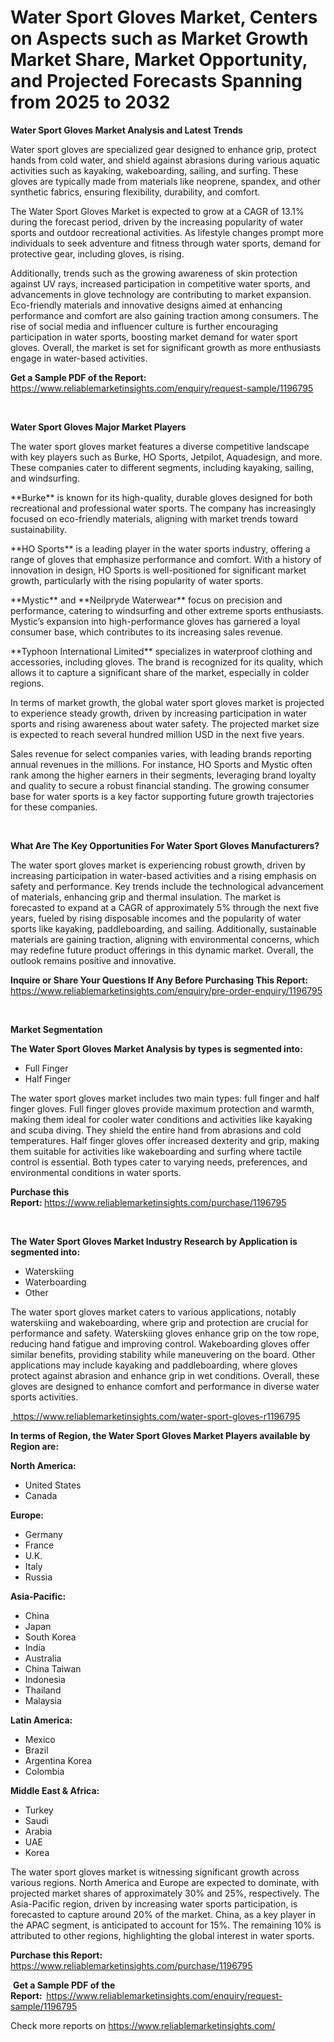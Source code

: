 <p><h1>Water Sport Gloves Market, Centers on Aspects such as Market Growth Market Share, Market Opportunity, and Projected Forecasts Spanning from 2025 to 2032</h1></p><p><strong>Water Sport Gloves Market Analysis and Latest Trends</strong></p>
<p><p>Water sport gloves are specialized gear designed to enhance grip, protect hands from cold water, and shield against abrasions during various aquatic activities such as kayaking, wakeboarding, sailing, and surfing. These gloves are typically made from materials like neoprene, spandex, and other synthetic fabrics, ensuring flexibility, durability, and comfort.</p><p>The Water Sport Gloves Market is expected to grow at a CAGR of 13.1% during the forecast period, driven by the increasing popularity of water sports and outdoor recreational activities. As lifestyle changes prompt more individuals to seek adventure and fitness through water sports, demand for protective gear, including gloves, is rising. </p><p>Additionally, trends such as the growing awareness of skin protection against UV rays, increased participation in competitive water sports, and advancements in glove technology are contributing to market expansion. Eco-friendly materials and innovative designs aimed at enhancing performance and comfort are also gaining traction among consumers. The rise of social media and influencer culture is further encouraging participation in water sports, boosting market demand for water sport gloves. Overall, the market is set for significant growth as more enthusiasts engage in water-based activities.</p></p>
<p><strong>Get a Sample PDF of the Report:&nbsp;</strong> <a href="https://www.reliablemarketinsights.com/enquiry/request-sample/1196795?utm_campaign=1558&utm_medium=2&utm_source=Github&utm_content=ia&utm_term=04042025&utm_id=water-sport-gloves">https://www.reliablemarketinsights.com/enquiry/request-sample/1196795</a></p>
<p>&nbsp;</p>
<p><strong>Water Sport Gloves Major Market Players</strong></p>
<p><p>The water sport gloves market features a diverse competitive landscape with key players such as Burke, HO Sports, Jetpilot, Aquadesign, and more. These companies cater to different segments, including kayaking, sailing, and windsurfing.</p><p>**Burke** is known for its high-quality, durable gloves designed for both recreational and professional water sports. The company has increasingly focused on eco-friendly materials, aligning with market trends toward sustainability.</p><p>**HO Sports** is a leading player in the water sports industry, offering a range of gloves that emphasize performance and comfort. With a history of innovation in design, HO Sports is well-positioned for significant market growth, particularly with the rising popularity of water sports.</p><p>**Mystic** and **Neilpryde Waterwear** focus on precision and performance, catering to windsurfing and other extreme sports enthusiasts. Mystic’s expansion into high-performance gloves has garnered a loyal consumer base, which contributes to its increasing sales revenue.</p><p>**Typhoon International Limited** specializes in waterproof clothing and accessories, including gloves. The brand is recognized for its quality, which allows it to capture a significant share of the market, especially in colder regions.</p><p>In terms of market growth, the global water sport gloves market is projected to experience steady growth, driven by increasing participation in water sports and rising awareness about water safety. The projected market size is expected to reach several hundred million USD in the next five years.</p><p>Sales revenue for select companies varies, with leading brands reporting annual revenues in the millions. For instance, HO Sports and Mystic often rank among the higher earners in their segments, leveraging brand loyalty and quality to secure a robust financial standing. The growing consumer base for water sports is a key factor supporting future growth trajectories for these companies.</p></p>
<p>&nbsp;</p>
<p><strong>What Are The Key Opportunities For Water Sport Gloves Manufacturers?</strong></p>
<p><p>The water sport gloves market is experiencing robust growth, driven by increasing participation in water-based activities and a rising emphasis on safety and performance. Key trends include the technological advancement of materials, enhancing grip and thermal insulation. The market is forecasted to expand at a CAGR of approximately 5% through the next five years, fueled by rising disposable incomes and the popularity of water sports like kayaking, paddleboarding, and sailing. Additionally, sustainable materials are gaining traction, aligning with environmental concerns, which may redefine future product offerings in this dynamic market. Overall, the outlook remains positive and innovative.</p></p>
<p><strong>Inquire or Share Your Questions If Any Before Purchasing This Report:</strong> <a href="https://www.reliablemarketinsights.com/enquiry/pre-order-enquiry/1196795?utm_campaign=1558&utm_medium=2&utm_source=Github&utm_content=ia&utm_term=04042025&utm_id=water-sport-gloves">https://www.reliablemarketinsights.com/enquiry/pre-order-enquiry/1196795</a></p>
<p>&nbsp;</p>
<p><strong>Market Segmentation</strong></p>
<p><strong>The Water Sport Gloves Market Analysis by types is segmented into:</strong></p>
<p><ul><li>Full Finger</li><li>Half Finger</li></ul></p>
<p><p>The water sport gloves market includes two main types: full finger and half finger gloves. Full finger gloves provide maximum protection and warmth, making them ideal for cooler water conditions and activities like kayaking and scuba diving. They shield the entire hand from abrasions and cold temperatures. Half finger gloves offer increased dexterity and grip, making them suitable for activities like wakeboarding and surfing where tactile control is essential. Both types cater to varying needs, preferences, and environmental conditions in water sports.</p></p>
<p><strong>Purchase this Report:&nbsp;</strong><a href="https://www.reliablemarketinsights.com/purchase/1196795?utm_campaign=1558&utm_medium=2&utm_source=Github&utm_content=ia&utm_term=04042025&utm_id=water-sport-gloves">https://www.reliablemarketinsights.com/purchase/1196795</a></p>
<p>&nbsp;</p>
<p><strong>The Water Sport Gloves Market Industry Research by Application is segmented into:</strong></p>
<p><ul><li>Waterskiing</li><li>Waterboarding</li><li>Other</li></ul></p>
<p><p>The water sport gloves market caters to various applications, notably waterskiing and wakeboarding, where grip and protection are crucial for performance and safety. Waterskiing gloves enhance grip on the tow rope, reducing hand fatigue and improving control. Wakeboarding gloves offer similar benefits, providing stability while maneuvering on the board. Other applications may include kayaking and paddleboarding, where gloves protect against abrasion and enhance grip in wet conditions. Overall, these gloves are designed to enhance comfort and performance in diverse water sports activities.</p></p>
<p><a href="https://www.reliablemarketinsights.com/water-sport-gloves-r1196795?utm_campaign=1558&utm_medium=2&utm_source=Github&utm_content=ia&utm_term=04042025&utm_id=water-sport-gloves">&nbsp;https://www.reliablemarketinsights.com/water-sport-gloves-r1196795</a></p>
<p><strong>In terms of Region, the Water Sport Gloves Market Players available by Region are:</strong></p>
<p>
    <p> <strong> North America: </strong>
        <ul>
            <li>United States</li>
            <li>Canada</li>
        </ul>
        </p> 
    <p> <strong> Europe: </strong>
        <ul>
            <li>Germany</li>
            <li>France</li>
            <li>U.K.</li>
            <li>Italy</li>
            <li>Russia</li>
        </ul>
        </p> 
    <p> <strong> Asia-Pacific: </strong>
        <ul>
            <li>China</li>
            <li>Japan</li>
            <li>South Korea</li>
            <li>India</li>
            <li>Australia</li>
            <li>China Taiwan</li>
            <li>Indonesia</li>
            <li>Thailand</li>
            <li>Malaysia</li>
        </ul>
        </p> 
    <p> <strong> Latin America: </strong>
        <ul>
            <li>Mexico</li>
            <li>Brazil</li>
            <li>Argentina Korea</li>
            <li>Colombia</li>
        </ul>
        </p> 
    <p> <strong> Middle East & Africa: </strong>
        <ul>
            <li>Turkey</li>
            <li>Saudi</li>
            <li>Arabia</li>
            <li>UAE</li>
            <li>Korea</li>
        </ul>
    </p>
    </p>
<p><p>The water sport gloves market is witnessing significant growth across various regions. North America and Europe are expected to dominate, with projected market shares of approximately 30% and 25%, respectively. The Asia-Pacific region, driven by increasing water sports participation, is forecasted to capture around 20% of the market. China, as a key player in the APAC segment, is anticipated to account for 15%. The remaining 10% is attributed to other regions, highlighting the global interest in water sports.</p></p>
<p><strong>Purchase this Report: </strong><a href="https://www.reliablemarketinsights.com/purchase/1196795?utm_campaign=1558&utm_medium=2&utm_source=Github&utm_content=ia&utm_term=04042025&utm_id=water-sport-gloves">https://www.reliablemarketinsights.com/purchase/1196795</a></p>
<p>&nbsp;<strong>Get a Sample PDF of the Report:&nbsp;&nbsp;</strong><a href="https://www.reliablemarketinsights.com/enquiry/request-sample/1196795?utm_campaign=1558&utm_medium=2&utm_source=Github&utm_content=ia&utm_term=04042025&utm_id=water-sport-gloves">https://www.reliablemarketinsights.com/enquiry/request-sample/1196795</a></p>
<p><strong></strong></p>
<p>Check more reports on <a href="https://www.reliablemarketinsights.com/?utm_campaign=1558&utm_medium=2&utm_source=Github&utm_content=ia&utm_term=04042025&utm_id=water-sport-gloves">https://www.reliablemarketinsights.com/</a></p>